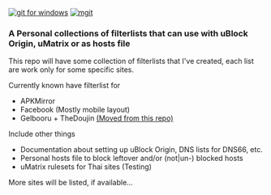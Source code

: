 [![git for windows](https://img.shields.io/badge/Update%20via-Git%20for%20Windows-f05032.svg?style=popout-square&logo=git)](https://gitforwindows.org) [![mgit](https://img.shields.io/badge/Update%20via-MGit-3366cc.svg?style=popout-square&logo=git&logoColor=3366cc)](https://manichord.com/projects/mgit.html)

### A Personal collections of filterlists that can use with uBlock Origin, uMatrix or as hosts file

This repo will have some collection of filterlists that I've created, each list are work only for some specific sites.

Currently known have filterlist for
- APKMirror
- Facebook (Mostly mobile layout)
- Gelbooru + TheDoujin [(Moved from this repo)](https://github.com/kowith337/gelbolube)

Include other things
- Documentation about setting up uBlock Origin, DNS lists for DNS66, etc.
- Personal hosts file to block leftover and/or (not|un-) blocked hosts
- uMatrix rulesets for Thai sites (Testing)

More sites will be listed, if available...